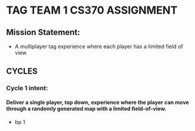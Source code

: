 # **TAG TEAM 1 CS370 ASSIGNMENT**

## Mission Statement: 
- A multiplayer tag experience where each player has a limited field of view

## CYCLES
### Cycle 1 intent: 
#### Deliver a single player, top down, experience where the player can move through a randomly generated map with a limited field-of-view.
- bp 1